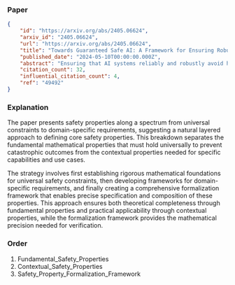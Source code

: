 ### Paper

```json
{
	"id": "https://arxiv.org/abs/2405.06624",
	"arxiv_id": "2405.06624",
	"url": "https://arxiv.org/abs/2405.06624",
	"title": "Towards Guaranteed Safe AI: A Framework for Ensuring Robust and Reliable AI Systems",
	"published_date": "2024-05-10T00:00:00.000Z",
	"abstract": "Ensuring that AI systems reliably and robustly avoid harmful or dangerous behaviours is a crucial challenge, especially for AI systems with a high degree of autonomy and general intelligence, or systems used in safety-critical contexts. In this paper, we will introduce and define a family of approaches to AI safety, which we will refer to as guaranteed safe (GS) AI. The core feature of these approaches is that they aim to produce AI systems which are equipped with high-assurance quantitative safety guarantees. This is achieved by the interplay of three core components: a world model (which provides a mathematical description of how the AI system affects the outside world), a safety specification (which is a mathematical description of what effects are acceptable), and a verifier (which provides an auditable proof certificate that the AI satisfies the safety specification relative to the world model). We outline a number of approaches for creating each of these three core components, describe the main technical challenges, and suggest a number of potential solutions to them. We also argue for the necessity of this approach to AI safety, and for the inadequacy of the main alternative approaches.",
	"citation_count": 32,
	"influential_citation_count": 4,
	"ref": "49492"
}
```

### Explanation

The paper presents safety properties along a spectrum from universal constraints to domain-specific requirements, suggesting a natural layered approach to defining core safety properties. This breakdown separates the fundamental mathematical properties that must hold universally to prevent catastrophic outcomes from the contextual properties needed for specific capabilities and use cases.

The strategy involves first establishing rigorous mathematical foundations for universal safety constraints, then developing frameworks for domain-specific requirements, and finally creating a comprehensive formalization framework that enables precise specification and composition of these properties. This approach ensures both theoretical completeness through fundamental properties and practical applicability through contextual properties, while the formalization framework provides the mathematical precision needed for verification.

### Order

1. Fundamental_Safety_Properties
2. Contextual_Safety_Properties
3. Safety_Property_Formalization_Framework
